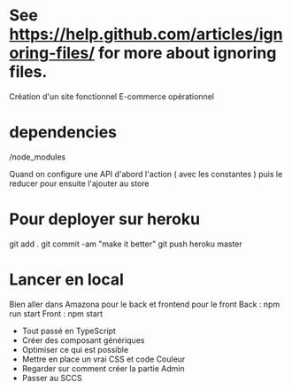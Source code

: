 # See https://help.github.com/articles/ignoring-files/ for more about ignoring files.

Création d'un site fonctionnel E-commerce opérationnel

# dependencies

/node_modules

Quand on configure une API d'abord l'action ( avec les constantes ) puis le reducer pour ensuite l'ajouter au store

# Pour deployer sur heroku

git add .
git commit -am "make it better"
git push heroku master

# Lancer en local

Bien aller dans Amazona pour le back et frontend pour le front
Back : npm run start
Front : npm start

- Tout passé en TypeScript
- Créer des composant génériques
- Optimiser ce qui est possible
- Mettre en place un vrai CSS et code Couleur
- Regarder sur comment créer la partie Admin
- Passer au SCCS
